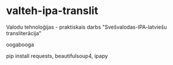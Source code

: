 # valteh-ipa-translit
Valodu tehnoloģijas - praktiskais darbs "Svešvalodas-IPA-latviešu transliterācija"

oogabooga

pip install requests, beautifulsoup4, ipapy